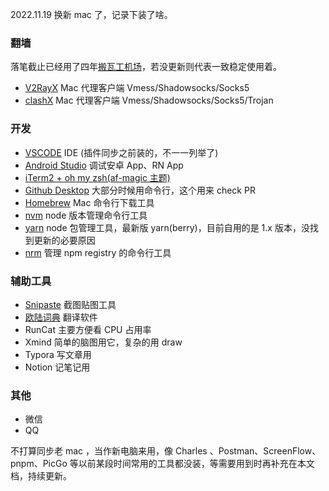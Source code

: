 2022.11.19 换新 mac 了，记录下装了啥。

### 翻墙
 落笔截止已经用了四年[搬瓦工机场](https://justmysocks3.net/members/clientarea.php)，若没更新则代表一致稳定使用着。

 - [V2RayX](https://github.com/Cenmrev/V2RayX) Mac 代理客户端 Vmess/Shadowsocks/Socks5
 - [clashX](https://github.com/yichengchen/clashX)  Mac 代理客户端 Vmess/Shadowsocks/Socks5/Trojan

### 开发
 - [VSCODE](https://code.visualstudio.com/) IDE (插件同步之前装的，不一一列举了)
 - [Android Studio](https://developer.android.com/?hl=zh-cn) 调试安卓 App、RN App
 - [iTerm2 + oh my zsh(af-magic 主题)](https://zhuanlan.zhihu.com/p/435518571)
 - [Github Desktop](https://desktop.github.com/) 大部分时候用命令行，这个用来 check PR
 - [Homebrew](https://zhuanlan.zhihu.com/p/90508170) Mac 命令行下载工具
 - [nvm](https://github.com/nvm-sh/nvm) node 版本管理命令行工具
 - [yarn](https://github.com/yarnpkg/berry) node 包管理工具，最新版 yarn(berry)，目前自用的是 1.x 版本，没找到更新的必要原因
 - [nrm](https://github.com/Pana/nrm) 管理 npm registry 的命令行工具

### 辅助工具
 - [Snipaste](https://www.snipaste.com/) 截图贴图工具
 - [欧陆词典](https://www.eudic.net/v4/en/app/download) 翻译软件
 - RunCat 主要方便看 CPU 占用率
 - Xmind 简单的脑图用它，复杂的用 draw
 - Typora 写文章用
 - Notion 记笔记用

### 其他
 - 微信
 - QQ

不打算同步老 mac ，当作新电脑来用，像 Charles 、Postman、ScreenFlow、pnpm、PicGo 等以前某段时间常用的工具都没装，等需要用到时再补充在本文档，持续更新。